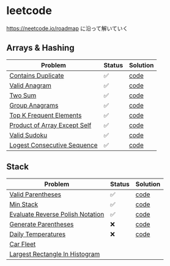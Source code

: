 # leetcode

https://neetcode.io/roadmap に沿って解いていく

## Arrays & Hashing
| Problem                                                                                                 | Status | Solution                                     |
|---------------------------------------------------------------------------------------------------------|--|----------------------------------------------|
| [Contains Duplicate](https://leetcode.com/problems/contains-duplicate/description/)                     | ✅ | [code](217-ContainsDuplicate/solution.py)    |
| [Valid Anagram](https://leetcode.com/problems/valid-anagram/description/)                               | ✅ | [code](242-ValidAnagram/solution.py)         |
| [Two Sum](https://leetcode.com/problems/two-sum/)                                                       | ✅ | [code](1-TwoSum/solution.py)                 |
| [Group Anagrams](https://leetcode.com/problems/group-anagrams/description/)                             | ✅ | [code](49-GroupAnagrams/solution.py)         |
| [Top K Frequent Elements](https://leetcode.com/problems/top-k-frequent-elements/description/)           | ✅ | [code](347-TopKFrequentElements/solution.py) |
| [Product of Array Except Self](https://leetcode.com/problems/product-of-array-except-self/description/) | ✅ | [code](238-ProductofArrayExceptSelf/solution.py) |
| [Valid Sudoku](https://leetcode.com/problems/valid-sudoku/description/)                                 | ✅ | [code](36-ValidSudoku/solution.py)           |
| [Logest Consecutive Sequence](https://leetcode.com/problems/longest-consecutive-sequence/description/)  | ✅ | [code](128-LongestConsecutiveSequence/solution.py)  |

## Stack

| Problem                                                                                             | Status | Solution                                              |
|-----------------------------------------------------------------------------------------------------|---|-------------------------------------------------------|
| [Valid Parentheses](https://leetcode.com/problems/valid-parentheses/description/)                   | ✅ | [code](20-ValidParentheses/solution.py)               |
| [Min Stack](https://leetcode.com/problems/min-stack/description/)                                   | ✅ | [code](155-MinStack/solution.py)                      |
| [Evaluate Reverse Polish Notation](https://leetcode.com/problems/evaluate-reverse-polish-notation/) | ✅ | [code](150-EvaluateReversePolishNotation/solution.py) |
| [Generate Parentheses](https://leetcode.com/problems/generate-parentheses/)                         | ❌ | [code](22-GenerateParentheses/solution.py)            |
| [Daily Temperatures](https://leetcode.com/problems/daily-temperatures/)                             | ❌  | [code](739-DailyTemperatures/solution.py)             |
| [Car Fleet](https://leetcode.com/problems/car-fleet/)                                               |   |                                                       |
| [Largest Rectangle In Histogram](https://leetcode.com/problems/largest-rectangle-in-histogram/)     |   |                                                       |
